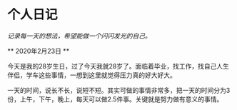 # 个人日记

*记录每一天的想法，希望能做一个闪闪发光的自己。*

** 2020年2月23日 **

今天是我的28岁生日，过了今天我就28岁了。面临着毕业，找工作，找自己人生伴侣，学车这些事情，一想到这里就觉得压力真的好大好大。

一天的时间，说长不长，说短不短。其实可做的事情非常多，把一天的时间分为3份，上午，下午，晚上，每天可以做2.5件事。关键就是努力做有意义的事情。

